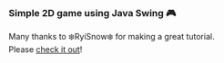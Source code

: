 ### Simple 2D game using Java Swing 🎮

Many thanks to ❄️RyiSnow❄️ for making a great tutorial.<br> Please <a href="https://www.youtube.com/@RyiSnow">check it out</a>!

